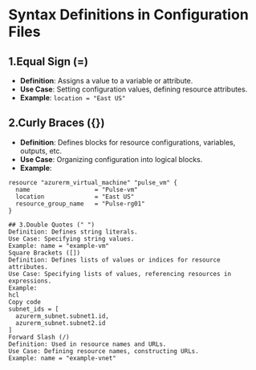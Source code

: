 # Syntax Definitions in Configuration Files

## 1.Equal Sign (=)

- **Definition**: Assigns a value to a variable or attribute.
- **Use Case**: Setting configuration values, defining resource attributes.
- **Example**: `location = "East US"`

## 2.Curly Braces ({})

- **Definition**: Defines blocks for resource configurations, variables, outputs, etc.
- **Use Case**: Organizing configuration into logical blocks.
- **Example**:

```hcl
resource "azurerm_virtual_machine" "pulse_vm" {
  name                  = "Pulse-vm"
  location              = "East US"
  resource_group_name   = "Pulse-rg01"
}

## 3.Double Quotes (" ")
Definition: Defines string literals.
Use Case: Specifying string values.
Example: name = "example-vm"
Square Brackets ([])
Definition: Defines lists of values or indices for resource attributes.
Use Case: Specifying lists of values, referencing resources in expressions.
Example:
hcl
Copy code
subnet_ids = [
  azurerm_subnet.subnet1.id,
  azurerm_subnet.subnet2.id
]
Forward Slash (/)
Definition: Used in resource names and URLs.
Use Case: Defining resource names, constructing URLs.
Example: name = "example-vnet"
